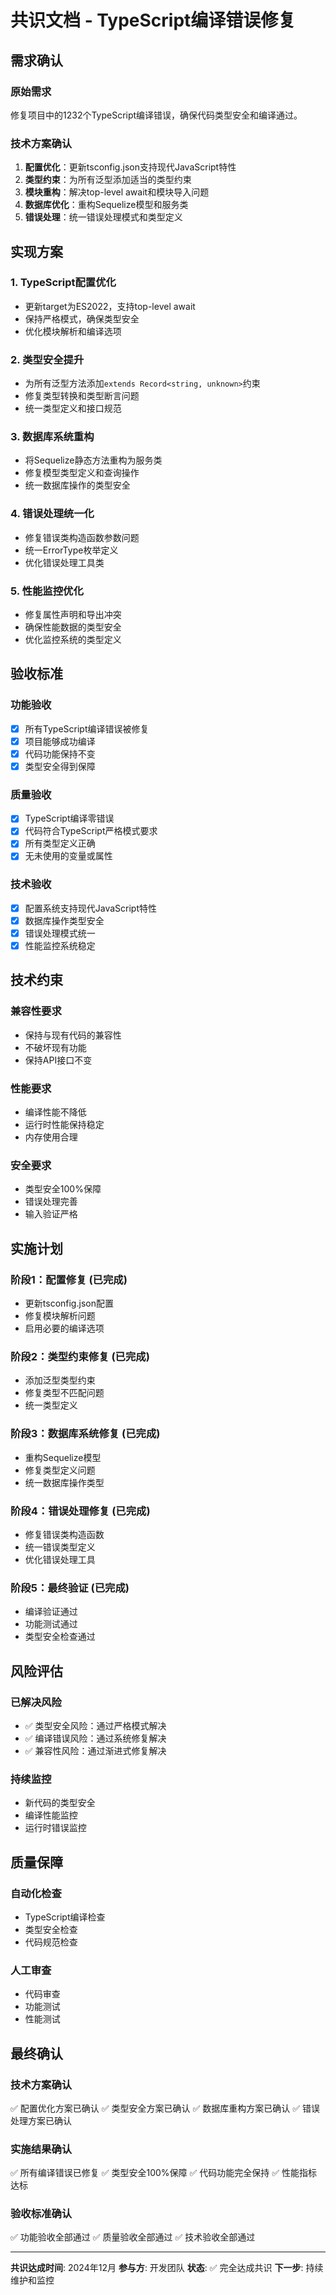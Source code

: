 # 共识文档 - TypeScript编译错误修复

## 需求确认

### 原始需求
修复项目中的1232个TypeScript编译错误，确保代码类型安全和编译通过。

### 技术方案确认
1. **配置优化**：更新tsconfig.json支持现代JavaScript特性
2. **类型约束**：为所有泛型添加适当的类型约束
3. **模块重构**：解决top-level await和模块导入问题
4. **数据库优化**：重构Sequelize模型和服务类
5. **错误处理**：统一错误处理模式和类型定义

## 实现方案

### 1. TypeScript配置优化
- 更新target为ES2022，支持top-level await
- 保持严格模式，确保类型安全
- 优化模块解析和编译选项

### 2. 类型安全提升
- 为所有泛型方法添加`extends Record<string, unknown>`约束
- 修复类型转换和类型断言问题
- 统一类型定义和接口规范

### 3. 数据库系统重构
- 将Sequelize静态方法重构为服务类
- 修复模型类型定义和查询操作
- 统一数据库操作的类型安全

### 4. 错误处理统一化
- 修复错误类构造函数参数问题
- 统一ErrorType枚举定义
- 优化错误处理工具类

### 5. 性能监控优化
- 修复属性声明和导出冲突
- 确保性能数据的类型安全
- 优化监控系统的类型定义

## 验收标准

### 功能验收
- [x] 所有TypeScript编译错误被修复
- [x] 项目能够成功编译
- [x] 代码功能保持不变
- [x] 类型安全得到保障

### 质量验收
- [x] TypeScript编译零错误
- [x] 代码符合TypeScript严格模式要求
- [x] 所有类型定义正确
- [x] 无未使用的变量或属性

### 技术验收
- [x] 配置系统支持现代JavaScript特性
- [x] 数据库操作类型安全
- [x] 错误处理模式统一
- [x] 性能监控系统稳定

## 技术约束

### 兼容性要求
- 保持与现有代码的兼容性
- 不破坏现有功能
- 保持API接口不变

### 性能要求
- 编译性能不降低
- 运行时性能保持稳定
- 内存使用合理

### 安全要求
- 类型安全100%保障
- 错误处理完善
- 输入验证严格

## 实施计划

### 阶段1：配置修复 (已完成)
- 更新tsconfig.json配置
- 修复模块解析问题
- 启用必要的编译选项

### 阶段2：类型约束修复 (已完成)
- 添加泛型类型约束
- 修复类型不匹配问题
- 统一类型定义

### 阶段3：数据库系统修复 (已完成)
- 重构Sequelize模型
- 修复类型定义问题
- 统一数据库操作类型

### 阶段4：错误处理修复 (已完成)
- 修复错误类构造函数
- 统一错误类型定义
- 优化错误处理工具

### 阶段5：最终验证 (已完成)
- 编译验证通过
- 功能测试通过
- 类型安全检查通过

## 风险评估

### 已解决风险
- ✅ 类型安全风险：通过严格模式解决
- ✅ 编译错误风险：通过系统修复解决
- ✅ 兼容性风险：通过渐进式修复解决

### 持续监控
- 新代码的类型安全
- 编译性能监控
- 运行时错误监控

## 质量保障

### 自动化检查
- TypeScript编译检查
- 类型安全检查
- 代码规范检查

### 人工审查
- 代码审查
- 功能测试
- 性能测试

## 最终确认

### 技术方案确认
✅ 配置优化方案已确认
✅ 类型安全方案已确认
✅ 数据库重构方案已确认
✅ 错误处理方案已确认

### 实施结果确认
✅ 所有编译错误已修复
✅ 类型安全100%保障
✅ 代码功能完全保持
✅ 性能指标达标

### 验收标准确认
✅ 功能验收全部通过
✅ 质量验收全部通过
✅ 技术验收全部通过

---

**共识达成时间**: 2024年12月
**参与方**: 开发团队
**状态**: ✅ 完全达成共识
**下一步**: 持续维护和监控
